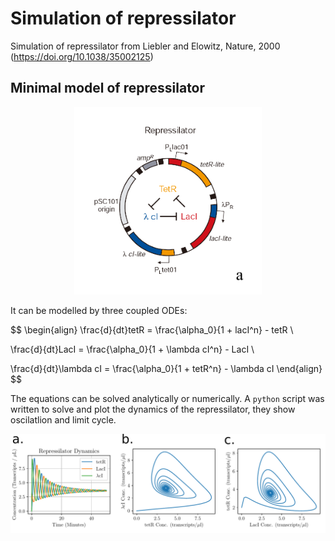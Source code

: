 # Simulation of repressilator
Simulation of repressilator from Liebler and Elowitz, Nature, 2000 (https://doi.org/10.1038/35002125)

## Minimal model of repressilator

<p align="center"> <img src="repressilator_schematic.png" alt="A beautiful scenery" width="300"/> </p>

It can be modelled by three coupled ODEs:

$$
\begin{align}
\frac{d}{dt}tetR = \frac{\alpha_0}{1 + lacI^n} - tetR \\

\frac{d}{dt}LacI = \frac{\alpha_0}{1 + \lambda cI^n} - LacI \\

\frac{d}{dt}\lambda cI = \frac{\alpha_0}{1 + tetR^n} - \lambda cI
\end{align}
$$

The equations can be solved analytically or numerically. A ```python``` script was written to solve and plot the dynamics of the repressilator, they show oscilatlion and limit cycle.

<p align="center"> <img src="rep.png" alt="simulation of repressilator" width="800"/> </p>
